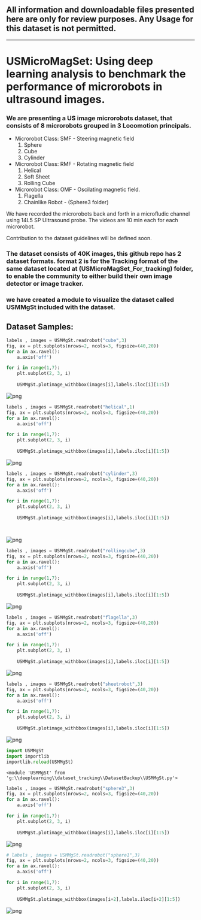 ## All information and downloadable files presented here are only for review purposes. Any Usage for this dataset is not permitted. 
***

# USMicroMagSet: Using deep learning analysis to benchmark the performance of microrobots in ultrasound images.

### We are presenting a US image microrobots dataset, that consists of 8 microrobots grouped in 3 Locomotion principals. 

* Microrobot Class: SMF - Steering magnetic field
    1. Sphere
    2. Cube 
    3. Cylinder
* Microrobot Class: RMF - Rotating magnetic field
    1. Helical 
    2. Soft Sheet
    3. Rolling Cube
* Microrobot Class: OMF - Oscilating magnetic field. 
    1. Flagella
    2. Chainlike Robot - (Sphere3 folder)

We have recorded the microrobots back and forth in a microfludic channel using 14L5 SP Ultrasound probe.
The videos are 10 min each for each microrobot.

Contribution to the dataset guidelines will be defined soon. 



### The dataset consists of 40K images, this github repo has 2 dataset formats. format 2 is for the Tracking format of the same dataset located at (USMicroMagSet_For_tracking) folder, to enable the community to either build their own image detector or image tracker.   

### we have created a module to visualize the dataset called USMMgSt included with the dataset.

    

## Dataset Samples:


```python
labels , images = USMMgSt.readrobot("cube",3)
fig, ax = plt.subplots(nrows=2, ncols=3, figsize=(40,20))
for a in ax.ravel():
    a.axis('off')

for i in range(1,7):
    plt.subplot(2, 3, i)
   
    USMMgSt.plotimage_withbbox(images[i],labels.iloc[i][1:5])
```


    
![png](README_files/README_3_0.png)
    



```python
labels , images = USMMgSt.readrobot("helical",1)
fig, ax = plt.subplots(nrows=2, ncols=3, figsize=(40,20))
for a in ax.ravel():
    a.axis('off')

for i in range(1,7):
    plt.subplot(2, 3, i)
   
    USMMgSt.plotimage_withbbox(images[i],labels.iloc[i][1:5])
```


    
![png](README_files/README_4_0.png)
    



```python
labels , images = USMMgSt.readrobot("cylinder",3)
fig, ax = plt.subplots(nrows=2, ncols=3, figsize=(40,20))
for a in ax.ravel():
    a.axis('off')

for i in range(1,7):
    plt.subplot(2, 3, i)
   
    USMMgSt.plotimage_withbbox(images[i],labels.iloc[i][1:5])




```


    
![png](README_files/README_5_0.png)
    



```python
labels , images = USMMgSt.readrobot("rollingcube",3)
fig, ax = plt.subplots(nrows=2, ncols=3, figsize=(40,20))
for a in ax.ravel():
    a.axis('off')

for i in range(1,7):
    plt.subplot(2, 3, i)
   
    USMMgSt.plotimage_withbbox(images[i],labels.iloc[i][1:5])
```


    
![png](README_files/README_6_0.png)
    



```python
labels , images = USMMgSt.readrobot("flagella",3)
fig, ax = plt.subplots(nrows=2, ncols=3, figsize=(40,20))
for a in ax.ravel():
    a.axis('off')

for i in range(1,7):
    plt.subplot(2, 3, i)
   
    USMMgSt.plotimage_withbbox(images[i],labels.iloc[i][1:5])
```


    
![png](README_files/README_7_0.png)
    



```python
labels , images = USMMgSt.readrobot("sheetrobot",3)
fig, ax = plt.subplots(nrows=2, ncols=3, figsize=(40,20))
for a in ax.ravel():
    a.axis('off')

for i in range(1,7):
    plt.subplot(2, 3, i)
   
    USMMgSt.plotimage_withbbox(images[i],labels.iloc[i][1:5])
```


    
![png](README_files/README_8_0.png)
    



```python
import USMMgSt
import importlib
importlib.reload(USMMgSt)
```




    <module 'USMMgSt' from 'g:\\deeplearning\\dataset_tracking\\DatasetBackup\\USMMgSt.py'>




```python
labels , images = USMMgSt.readrobot("sphere3",3)
fig, ax = plt.subplots(nrows=2, ncols=3, figsize=(40,20))
for a in ax.ravel():
    a.axis('off')

for i in range(1,7):
    plt.subplot(2, 3, i)
   
    USMMgSt.plotimage_withbbox(images[i],labels.iloc[i][1:5])


```


    
![png](README_files/README_10_0.png)
    



```python
# labels , images = USMMgSt.readrobot("sphere1",3)
fig, ax = plt.subplots(nrows=2, ncols=3, figsize=(40,20))
for a in ax.ravel():
    a.axis('off')

for i in range(1,7):
    plt.subplot(2, 3, i)
   
    USMMgSt.plotimage_withbbox(images[i+2],labels.iloc[i+2][1:5])
```


    
![png](README_files/README_11_0.png)
    


```python

```
